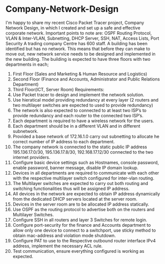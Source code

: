 # Company-Network-Design
I'm happy to share my recent Cisco Packet Tracer project, Company Network Design, in which I created and set up a safe and effective corporate network. Important points to note are: OSPF Routing Protocol, VLAN &amp; Inter-VLAN, Subnetting, DHCP Server, SSH, NAT, Access Lists, Port Security 
A trading company Centre has 600 staff. A building has been identified but has no network. This means that before they can make to move out, new network service needs to be designed and implemented in the new building. 
The building is expected to have three floors with two departments in each; 
1)	First Floor (Sales and Marketing & Human Resource and Logistics) 
2)	Second Floor (Finance and Accounts, Administrator and Public Relations Department) 
3)	Third Floor(ICT, Server Room) 
Requirements: 
1)	Use Packet tracer to design and implement the network solution. 
2)	Use hieratical model providing redundancy at every layer (2 routers and two multilayer switches are expected to used to provide redundancy) 
3)	The network is also expected to connected to at least two ISP’s to provide redundancy and each router to the connected two ISP’s.
4)	Each department is required to have a wireless network for the users.
5)	Each department should be in a different VLAN and in different subnetwork.
6)	Provided a base network of 172.16.1.0 carry out subnetting to allocate he correct number of IP address to each department.
7)	The company network is connected to the static public IP address 195.136.17.0/30, 195.136.17.8/30, 192.168.17.12/30 connected to the two internet providers.
8)	Configure basic device settings such as Hostnames, console password, enable password, banner message, disable IP domain lookup. 
9)	Devices in all departments are required to communicate with each other with the respective multilayer switch configured for inter-vlan routing. 
10)	The Multilayer switches are expected to carry out both routing and switching functionalities thus will be assigned IP address. 
11)	All devices in the network are expected to obtain IP address dynamically from the dedicated DHCP servers located at the server room. 
12)	Devices in the server room are to be allocated IP address statically.
13)	Use OSPF as the routing protocol to advertise both on the routers and Multilayer Switches. 
14)	Configure SSH in all routers and layer 3 Switches for remote login. 
15)	Configure port-security for the finance and Accounts department to allow only one device to connect to a switchport, use sticky method to obtain mac-address and violation mode shutdown. 
16)	Configure PAT to use to the Respective outbound router interface IPv4 address, implement the necessary ACL rule. 
17)	Test communication, ensure everything configured is working as expected. 
